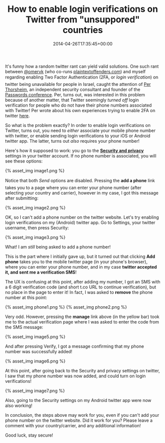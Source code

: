 ﻿---
title: 'How to enable login verifications on Twitter from "unsuppored" countries'
date: 2014-04-26T17:35:45+00:00
---
It's funny how a random twitter rant can yield valid solutions. One such rant between [@omervk](https://twitter.com/omervk) (who co-runs [plaintextoffenders.com](http://plaintextoffenders.com)) and myself regarding enabling Two Factor Authentication (2FA, or *login verification*) on twitter being unavailable for people in Israel, caught the attention of [Per Thorsheim](https://twitter.com/thorsheim), an independent security consultant and founder of the [Passwords conference](http://passwordscon.org/). Per, turns out, was interested in this problem because of another matter, that Twitter seemingly _turned off_ login verification for people who do not have their phone numbers associated with Twitter! Per wrote about his own experiences trying to enable 2FA on twitter [here](http://securitynirvana.blogspot.no/2014/04/did-twitter-silently-remove-login.html).

<!-- more -->

So what is the problem exactly? In order to enable login verifications on Twitter, turns out, you need to _either_ associate your mobile phone number with twitter, or enable sending login verifications to your iOS or Android twitter app. The latter, turns out _also_ requires your phone number!

Here's how it supposed to work: you go to the [**Security and privacy**](https://twitter.com/settings/security) settings in your twitter account. If no phone number is associated, you will see these options:

{% asset_img image1.png %}

Notice that both *Send* options are disabled. Pressing the **add a phone** link takes you to a page where you can enter your phone number (after selecting your country and carrier), however in my case, I got this message after submitting:

{% asset_img image2.png %}

OK, so I can't add a phone number on the twitter website. Let's try enabling login verifications on my (Android) twitter app. Go to Settings, your twitter username, then press Security:

{% asset_img image3.png %}

What! I am _still_ being asked to add a phone number!

This is the part where I initially gave up, but it turned out that clicking **Add phone** takes you to the mobile twitter page (in your phone's browser), where you can enter your phone number, and in my case **twitter accepted it, and sent me a verification SMS**!

The UX is confusing at this point, after adding my number, I got an SMS with a 6 digit verification code (and short t.co URL to continue verification), but no place in the page to enter it! In fact, I was asked to **remove** the phone number at this point:

{% asset_img phone1.png %}
{% asset_img phone2.png %}

Very odd. However, pressing the **manage** link above (in the yellow bar) took me to the actual verification page where I was asked to enter the code from the SMS message:

{% asset_img image5.png %}

And after pressing Verify, I got a message confirming that my phone number was successfully added!

{% asset_img image6.png %}

At this point, after going back to the Security and privacy settings on twitter, I saw that my phone number was now added, and could turn on login verifications!

{% asset_img image7.png %}

Also, going to the Security settings on my Android twitter app were now also working!

In conclusion, the steps above may work for you, even if you can't add your phone number on the twitter website. Did it work for you? Please leave a comment with your country/carrier, and any additional information!

Good luck, stay secure!
